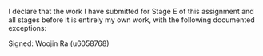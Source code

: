 I declare that the work I have submitted for Stage E of this assignment and all stages before it is entirely my own work, with the following documented exceptions:

Signed: Woojin Ra (u6058768)